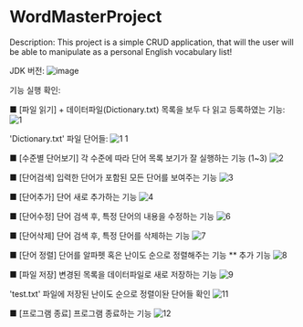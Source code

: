 # WordMasterProject
Description:
  This project is a simple CRUD application, that will the user will be able to manipulate as a personal English vocabulary list!

JDK 버전:
![image](https://github.com/naim-kim/WordMasterProject/assets/143364203/0ab6895c-fa4a-4588-9d35-0da8541fc576)

기능 실행 확인:

■ [파일 읽기] + 데이터파일(Dictionary.txt) 목록을 보두 다 읽고 등록하였는 기능:
  ![1](https://github.com/naim-kim/WordMasterProject/assets/143364203/9c313dfe-d37d-40eb-b128-ca4254447c89)


  'Dictionary.txt'  파일 단어들:
  ![1 1](https://github.com/naim-kim/WordMasterProject/assets/143364203/8352e934-d354-4f59-8ebd-3fda8d3edd69)


■ [수준별 단어보기] 각 수준에 따라 단어 목록 보기가 잘 실행하는 기능 (1~3)
  ![2](https://github.com/naim-kim/WordMasterProject/assets/143364203/22c084c7-b9e0-4207-9924-0e1c005b5f48)

■ [단어검색] 입력한 단어가 포함된 모든 단어를 보여주는 기능
  ![3](https://github.com/naim-kim/WordMasterProject/assets/143364203/7b1a7289-b64a-4f04-b9db-60b9179c4456)

■ [단어추가] 단어 새로 추가하는 기능
  ![4](https://github.com/naim-kim/WordMasterProject/assets/143364203/63f00bee-5c0d-40ab-8b7d-03cfce0ea425)
  
■ [단어수정] 단어 검색 후, 특정 단어의 내용을 수정하는 기능
  ![6](https://github.com/naim-kim/WordMasterProject/assets/143364203/4e7f88fd-456e-4311-acbf-15cc4ecdd06f)

■ [단어삭제] 단어 검색 후, 특정 단어를 삭제하는 기능
  ![7](https://github.com/naim-kim/WordMasterProject/assets/143364203/f0b7db42-d5b0-4c2b-98b6-971dadb3fd8a)

■ [단어 정렬] 단어를 알파펫 혹은 난이도 순으로 정렬해주는 기능 ** 추가 기능
  ![8](https://github.com/naim-kim/WordMasterProject/assets/143364203/f0994317-02c6-4efb-84f6-2c0eb3f8e0ed)

■ [파일 저장] 변경된 목록을 데이터파일로 새로 저장하는 기능
  ![9](https://github.com/naim-kim/WordMasterProject/assets/143364203/76556a9d-592f-4c8b-85e8-4ebd9dfde304)
  
  'test.txt' 파일에 저장된 난이도 순으로 정렬이돤 단어들 확인
  ![11](https://github.com/naim-kim/WordMasterProject/assets/143364203/75a1d13b-6ce4-4f3d-a4bd-9d51cb098fcf)

■ [프로그램 종료] 프로그램 종료하는 기능
  ![12](https://github.com/naim-kim/WordMasterProject/assets/143364203/6632bdfa-7506-42e5-be21-f49f75800ff7)

